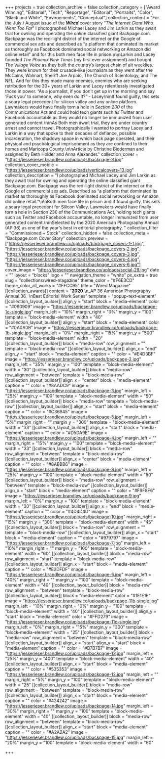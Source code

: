 +++
projects = true
collection_archive = false
collection_category = ["Award Winning", "Editorial", "Tech", "Reportage", "Editorial", "Portraits", "Color", "Black and White", "Environments", "Conceptual"]
collection_content = "For the July / August issue of the **_Wired_** cover story “_The Internet Giant Who Went Too Far_” I photographed Michael Lacey and Jim Larkin as they await trial for owning and operating the online classified giant Backpage.com. Backpage was the red-light district of the internet or the Google of commercial sex ads and described as “a platform that dominated its market as thoroughly as Facebook dominated social networking or Amazon did online retail” and for this both men face life in prison.\n\nLarkin and Lacey founded _The Phoenix New Times_ (my first ever assignment) and bought _The Village Voice_ as they built the country’s largest chain of alt weeklies. They were known for their crusade-like journalism as they went after the McCains, Walmart, Sheriff Joe Arpaio, The Church of Scientology, and The NFL. And for this they made many enemies, enemies who are seeking retribution for the 30+ years of Larkin and Lacey relentlessly investigated those in power. “As a journalist, if you don’t get up in the morning and say ‘Fuck you’ to someone, why even do it?” - Lacey⁠\n\nIf found guilty, this sets a scary legal precedent for silicon valley and any online platform. Lawmakers would have finally torn a hole in _Section 230_ of the Communications Act and could hold tech giants such as Twitter and Facebook accountable as they would no longer be immunized from user generated content.\n\nAs Both men await trial, they are under country arrest and cannot travel. Photographically I wanted to portray Lacey and Larkin in a way that spoke to their decades of defiance, possible incarceration, the shadowy space in which back page operated, and their physical and psychological imprisonment as they are confined to their homes and Maricopa County.\n\nArticle by Christine Biederman and assigned by Beth Holder and Anna Alexander."
collection_cover = "https://jesserieser.brandlew.co/uploads/backpage-3.jpg"
collection_cover_mobile = "https://jesserieser.brandlew.co/uploads/verticalcovers-13.jpg"
collection_description = "I photographed Michael Lacey and Jim Larkin as they await trial for owning and operating the online classified giant Backpage.com. Backpage was the red-light district of the internet or the Google of commercial sex ads. Described as “a platform that dominated its market as thoroughly as Facebook dominated social networking or Amazon did online retail.”\n\nBoth men face life in prison and if found guilty, this sets a scary legal precedent for Silicon Valley. Lawmakers would have finally torn a hole in Section 230 of the Communications Act, holding tech giants such as Twitter and Facebook accountable, no longer immunized from user generated content.\n\nSelected by the 2020 American Photography Annual (AP 36) as one of the year's best in editorial photography. "
collection_filter = "Commissioned + Stock"
collection_hidden = false
collection_meta = "Backpage.com Cover Story"
collection_preview = ["https://jesserieser.brandlew.co/uploads/backpage_covers-1-1.jpg", "https://jesserieser.brandlew.co/uploads/backpage_covers-2.jpg", "https://jesserieser.brandlew.co/uploads/backpage_covers-3.jpg", "https://jesserieser.brandlew.co/uploads/backpage_covers-4.jpg", "https://jesserieser.brandlew.co/uploads/backpage_covers-6.jpg"]
cover_image = "https://jesserieser.brandlew.co/uploads/social-28.jpg"
date = ""
layout = "blocks"
logo = ""
navigation_theme = "white"
px_extra = true
slug = "collections/wired-magazine"
theme_color = "#F6E3CD"
theme_color_all_works = "#FFCC95"
title = "Wired Magazine"
[[collection_awards]]
content = "**2020**  \n_AP 36 American Photography Annual 36_  \nBest Editorial Work Series"
template = "popup-text-element"
[[collection_layout_builder]]
align_y = "start"
block = "media-element"
color = "#090909"
image = "https://jesserieser.brandlew.co/uploads/backpage-1c-single.jpg"
margin_left = "10%"
margin_right = "0%"
margin_y = "100"
template = "block-media-element"
width = "40"
[[collection_layout_builder]]
align_y = "start"
block = "media-element"
color = "#0A0A0B"
image = "https://jesserieser.brandlew.co/uploads/backpage-1b-single.jpg"
margin_left = "0%"
margin_right = "15%"
margin_y = "500"
template = "block-media-element"
width = "20"
[[collection_layout_builder]]
block = "media-row"
row_alignment = ""
template = "block-media-row"
[[collection_layout_builder]]
align_x = "end"
align_y = "start"
block = "media-element"
caption = ""
color = "#E4D3BF"
image = "https://jesserieser.brandlew.co/uploads/backpage-2.jpg"
margin_left = "35%"
margin_y = "100"
template = "block-media-element"
width = "30"
[[collection_layout_builder]]
block = "media-row"
row_alignment = "between"
template = "block-media-row"
[[collection_layout_builder]]
align_x = "center"
block = "media-element"
caption = ""
color = "#8AADC9"
image = "https://jesserieser.brandlew.co/uploads/backpage-3.jpg"
margin_left = "25%"
margin_y = "100"
template = "block-media-element"
width = "50"
[[collection_layout_builder]]
block = "media-row"
template = "block-media-row"
[[collection_layout_builder]]
align_x = "start"
block = "media-element"
caption = ""
color = "#C36945"
image = "https://jesserieser.brandlew.co/uploads/backpage-5.jpg"
margin_left = "5%"
margin_right = ""
margin_y = "300"
template = "block-media-element"
width = "33"
[[collection_layout_builder]]
align_x = "start"
block = "media-element"
caption = ""
color = "#D5DA9E"
image = "https://jesserieser.brandlew.co/uploads/backpage-4.jpg"
margin_left = ""
margin_right = "15%"
margin_y = "100"
template = "block-media-element"
width = "33"
[[collection_layout_builder]]
block = "media-row"
row_alignment = "between"
template = "block-media-row"
[[collection_layout_builder]]
align_x = "center"
block = "media-element"
caption = ""
color = "#8ABBB6"
image = "https://jesserieser.brandlew.co/uploads/backpage-8.jpg"
margin_left = "25%"
margin_y = "100"
template = "block-media-element"
width = "50"
[[collection_layout_builder]]
block = "media-row"
row_alignment = "between"
template = "block-media-row"
[[collection_layout_builder]]
align_x = "start"
block = "media-element"
caption = ""
color = "#F9F8F6"
image = "https://jesserieser.brandlew.co/uploads/backpage-9.jpg"
margin_left = "0%"
margin_y = "100"
template = "block-media-element"
width = "30"
[[collection_layout_builder]]
align_x = "end"
block = "media-element"
caption = ""
color = "#4D4D4D"
image = "https://jesserieser.brandlew.co/uploads/backpage-10.jpg"
margin_right = "15%"
margin_y = "300"
template = "block-media-element"
width = "45"
[[collection_layout_builder]]
block = "media-row"
row_alignment = ""
template = "block-media-row"
[[collection_layout_builder]]
align_x = "start"
block = "media-element"
caption = ""
color = "#979797"
image = "https://jesserieser.brandlew.co/uploads/backpage-7.jpg"
margin_left = "10%"
margin_right = ""
margin_y = "100"
template = "block-media-element"
width = "60"
[[collection_layout_builder]]
block = "media-row"
row_alignment = "start"
template = "block-media-row"
[[collection_layout_builder]]
align_x = "start"
block = "media-element"
caption = ""
color = "#E2DFDF"
image = "https://jesserieser.brandlew.co/uploads/backpage-6.jpg"
margin_left = "40%"
margin_right = ""
margin_y = "100"
template = "block-media-element"
width = "40"
[[collection_layout_builder]]
block = "media-row"
row_alignment = "between"
template = "block-media-row"
[[collection_layout_builder]]
block = "media-element"
color = "#1E1E1E"
image = "https://jesserieser.brandlew.co/uploads/backpage-11b-single.jpg"
margin_left = "10%"
margin_right = "0%"
margin_y = "100"
template = "block-media-element"
width = "40"
[[collection_layout_builder]]
align_y = "start"
block = "media-element"
color = "#FFD279"
image = "https://jesserieser.brandlew.co/uploads/backpage-11c-single.jpg"
margin_left = "0%"
margin_right = "15%"
margin_y = "300"
template = "block-media-element"
width = "25"
[[collection_layout_builder]]
block = "media-row"
row_alignment = "between"
template = "block-media-row"
[[collection_layout_builder]]
align_x = "start"
align_y = "start"
block = "media-element"
caption = ""
color = "#B7B7B7"
image = "https://jesserieser.brandlew.co/uploads/backpage-13.jpg"
margin_left = "25%"
margin_y = "400"
template = "block-media-element"
width = "40"
[[collection_layout_builder]]
align_x = "start"
block = "media-element"
caption = ""
color = "#535353"
image = "https://jesserieser.brandlew.co/uploads/backpage-12.jpg"
margin_left = ""
margin_right = "5%"
margin_y = "100"
template = "block-media-element"
width = "25"
[[collection_layout_builder]]
block = "media-row"
row_alignment = "between"
template = "block-media-row"
[[collection_layout_builder]]
align_x = "start"
block = "media-element"
caption = ""
color = "#424242"
image = "https://jesserieser.brandlew.co/uploads/backpage-14.jpg"
margin_left = "30%"
margin_right = ""
margin_y = "100"
template = "block-media-element"
width = "40"
[[collection_layout_builder]]
block = "media-row"
row_alignment = "between"
template = "block-media-row"
[[collection_layout_builder]]
align_x = "start"
block = "media-element"
caption = ""
color = "#A2A2A2"
image = "https://jesserieser.brandlew.co/uploads/backpage-15.jpg"
margin_left = "20%"
margin_y = "100"
template = "block-media-element"
width = "60"

+++
